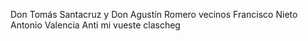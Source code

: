 Don Tomás Santacruz y Don Agustín Romero vecinos Francisco Nieto Antonio Valencia Anti mi vueste clascheg